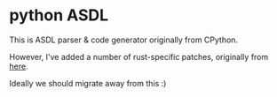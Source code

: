 python ASDL
===========
This is ASDL parser & code generator originally from CPython.

However, I've added a number of rust-specific patches, originally from [here](https://github.com/DuckLogic/Pathos/tree/master/pathos/asdl).

Ideally we should migrate away from this :)
